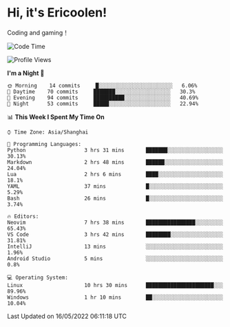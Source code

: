 # Hi, it's Ericoolen!
Coding and gaming！

<!--START_SECTION:waka-->
![Code Time](http://img.shields.io/badge/Code%20Time-249%20hrs%2031%20mins-blue)

![Profile Views](http://img.shields.io/badge/Profile%20Views-0-blue)

**I'm a Night 🦉** 

```text
🌞 Morning    14 commits     █░░░░░░░░░░░░░░░░░░░░░░░░   6.06% 
🌆 Daytime    70 commits     ███████░░░░░░░░░░░░░░░░░░   30.3% 
🌃 Evening    94 commits     ██████████░░░░░░░░░░░░░░░   40.69% 
🌙 Night      53 commits     █████░░░░░░░░░░░░░░░░░░░░   22.94%

```


📊 **This Week I Spent My Time On** 

```text
⌚︎ Time Zone: Asia/Shanghai

💬 Programming Languages: 
Python                   3 hrs 31 mins       ███████░░░░░░░░░░░░░░░░░░   30.13% 
Markdown                 2 hrs 48 mins       ██████░░░░░░░░░░░░░░░░░░░   24.04% 
Lua                      2 hrs 6 mins        ████░░░░░░░░░░░░░░░░░░░░░   18.1% 
YAML                     37 mins             █░░░░░░░░░░░░░░░░░░░░░░░░   5.29% 
Bash                     26 mins             █░░░░░░░░░░░░░░░░░░░░░░░░   3.74%

🔥 Editors: 
Neovim                   7 hrs 38 mins       ████████████████░░░░░░░░░   65.43% 
VS Code                  3 hrs 42 mins       ████████░░░░░░░░░░░░░░░░░   31.81% 
IntelliJ                 13 mins             ░░░░░░░░░░░░░░░░░░░░░░░░░   1.96% 
Android Studio           5 mins              ░░░░░░░░░░░░░░░░░░░░░░░░░   0.8%

💻 Operating System: 
Linux                    10 hrs 30 mins      ██████████████████████░░░   89.96% 
Windows                  1 hr 10 mins        ██░░░░░░░░░░░░░░░░░░░░░░░   10.04%

```


 Last Updated on 16/05/2022 06:11:18 UTC
<!--END_SECTION:waka-->

